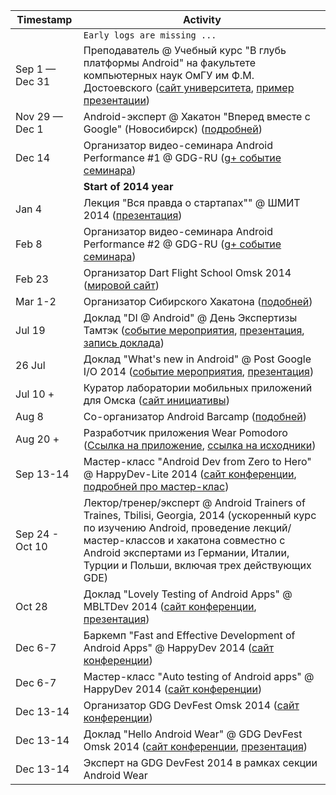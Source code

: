 | Timestamp | Activity |
| --------- | -------- |
|| `Early logs are missing ...` |
| Sep 1 — Dec 31 | Преподаватель @ Учебный курс "В глубь платформы Android" на факультете компьютерных наук ОмГУ им Ф.М. Достоевского ([сайт университета](http://omsu.ru), [пример презентации](https://speakerdeck.com/alexkorovyansky/dive-into-android-osnovy-intierfieisa-pol-zovatielia)) |
| Nov 29 — Dec 1 | Android-эксперт @ Хакатон "Вперед вместе с Google" (Новосибирск) ([подробней](http://habrahabr.ru/company/google/blog/202672/)) |
| Dec 14 | Организатор видео-семинара Android Performance #1 @ GDG-RU ([g+ событие семинара](https://plus.google.com/events/cpqccs0rlcrt7r0hr5to3h3q6ak)) |
| | **Start of 2014 year** |
| Jan 4 | Лекция "Вся правда о стартапах"" @ ШМИТ 2014 ([презентация](https://speakerdeck.com/alexkorovyansky/vsia-pravda-o-startapakh)) |
| Feb 8 | Организатор видео-семинара Android Performance #2 @ GDG-RU ([g+ событие семинара](https://plus.google.com/events/cj0706u10bkk9alvvpvouo1ier8)) |
| Feb 23 | Организатор Dart Flight School Omsk 2014 ([мировой сайт](https://www.dartlang.org/events/2014/flight-school/)) |
| Mar 1-2 | Организатор Сибирского Хакатона ([подобней](http://habrahabr.ru/company/google/blog/214053/)) |
| Jul 19 | Доклад "DI @ Android" @ День Экспертизы Тамтэк ([событие мероприятия](http://vk.com/thumbtack_expert_day), [презентация](https://speakerdeck.com/AlexKorovyansky/di-at-android), [запись доклада](http://youtu.be/tPs1e3dQ6FU))|
| 26 Jul | Доклад "What's new in Android" @ Post Google I/O 2014 ([событие мероприятия](https://plus.google.com/events/cbchfi6lj8cuk06vvns2csa66v4), [презентация](https://speakerdeck.com/alexkorovyansky/whats-new-in-android)) |
| Jul 10 + | Куратор лаборатории мобильных приложений для Омска  ([сайт инициативы](http://apps4omsk.ru)) | Since Jul 10, 2014 |
| Aug 8 | Со-организатор Android Barcamp ([подобней](https://plus.google.com/events/coorccja0rmvlbho42vjnm3cu9k)) |
| Aug 20 + | Разработчик приложения Wear Pomodoro ([Ссылка на приложение](https://play.google.com/store/apps/details?id=com.alexkorovyansky.wearpomodoro&hl=en), [ссылка на исходники](https://github.com/AlexKorovyansky/WearPomodoro)) | 
| Sep 13-14 | Мастер-класс "Android Dev from Zero to Hero" @ HappyDev-Lite 2014 ([сайт конференции](http://happydev-lite.ru), [подробней про мастер-клас](https://github.com/AlexKorovyansky/happydev-master-class)) |
| Sep 24 - Oct 10 | Лектор/тренер/эксперт @ Android Trainers of Traines, Tbilisi, Georgia, 2014 (ускоренный курс по изучению Android, проведение лекций/мастер-классов и хакатона совместно с Android экспертами из Германии, Италии, Турции и Польши, включая трех действующих GDE) |
| Oct 28 | Доклад "Lovely Testing of Android Apps" @ MBLTDev 2014 ([сайт конференции](http://mbltdev.ru/), [презентация](https://speakerdeck.com/alexkorovyansky/lovely-testing-of-android-apps)) |
| Dec 6-7 | Баркемп "Fast and Effective Development of Android Apps" @ HappyDev 2014 ([сайт конференции](http://happydev.ru)) |
| Dec 6-7 | Мастер-класс "Auto testing of Android apps" @ HappyDev 2014 ([сайт конференции](http://happydev.ru)) |
| Dec 13-14 | Организатор GDG DevFest Omsk 2014 ([сайт конференции](http://gdg-devfest-omsk.org)) |
| Dec 13-14 | Доклад "Hello Android Wear" @ GDG DevFest Omsk 2014 ([сайт конференции](http://gdg-devfest-omsk.org), [презентация](WIP)) |
| Dec 13-14 | Эксперт на GDG DevFest 2014 в рамках секции Android Wear |
